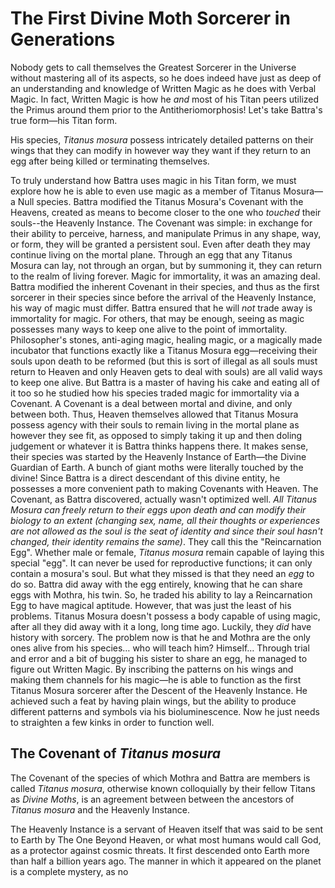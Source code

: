 # The First Divine Moth Sorcerer in Generations

Nobody gets to call themselves the Greatest Sorcerer in the Universe without mastering all of its aspects, so he does indeed have just as deep of an understanding and knowledge of Written Magic as he does with Verbal Magic. In fact, Written Magic is how he *and* most of his Titan peers utilized the Primus around them prior to the Antitheriomorphosis! Let's take Battra's true form—his Titan form. 

His species, *Titanus mosura* possess intricately detailed patterns on their wings that they can modify in however way they want if they return to an egg after being killed or terminating themselves. 

To truly understand how Battra uses magic in his Titan form, we must explore how he is able to even use magic as a member of Titanus Mosura—a Null species. Battra modified the Titanus Mosura's Covenant with the Heavens, created as means to become closer to the one who *touched* their souls--the Heavenly Instance. The Covenant was simple: in exchange for their ability to perceive, harness, and manipulate Primus in any shape, way, or form, they will be granted a persistent soul. Even after death they may continue living on the mortal plane. Through an egg that any Titanus Mosura can lay, not through an organ, but by summoning it, they can return to the realm of living forever. Magic for immortality, it was an amazing deal. Battra modified the inherent Covenant in their species, and thus as the first sorcerer in their species since before the arrival of the Heavenly Instance, his way of magic must differ. Battra ensured that he will *not* trade away is immortality for magic. For others, that may be enough, seeing as magic possesses many ways to keep one alive to the point of immortality. Philosopher's stones, anti-aging magic, healing magic, or a magically made incubator that functions exactly like a Titanus Mosura egg—receiving their souls upon death to be reformed (but this is sort of illegal as all souls must return to Heaven and only Heaven gets to deal with souls) are all valid ways to keep one alive. But Battra is a master of having his cake and eating all of it too so he studied how his species traded magic for immortality via a Covenant. A Covenant is a deal between mortal and divine, and only between both. Thus, Heaven themselves allowed that Titanus Mosura possess agency with their souls to remain living in the mortal plane as however they see fit, as opposed to simply taking it up and then doling judgement or whatever it is Battra thinks happens there. It makes sense, their species was started by the Heavenly Instance of Earth—the Divine Guardian of Earth. A bunch of giant moths were literally touched by the divine! Since Battra is a direct descendant of this divine entity, he possesses a more convenient path to making Covenants with Heaven. The Covenant, as Battra discovered, actually wasn't optimized well. *All Titanus Mosura can freely return to their eggs upon death and can modify their biology to an extent (changing sex, name, all their thoughts or experiences are not allowed as the soul is the seat of identity and since their soul hasn't changed, their identity remains the same)*. They call this the "Reincarnation Egg". Whether male or female, *Titanus mosura* remain capable of laying this special "egg". It can never be used for reproductive functions; it can only contain a mosura's soul. But what they missed is that they need an *egg* to do so. Battra did away with the egg entirely, knowing that he can share eggs with Mothra, his twin. So, he traded his ability to lay a Reincarnation Egg to have magical aptitude. However, that was just the least of his problems. Titanus Mosura doesn't possess a body capable of using magic, after all they did away with it a long, long time ago. Luckily, they *did* have history with sorcery. The problem now is that he and Mothra are the only ones alive from his species… who will teach him? Himself… Through trial and error and a bit of bugging his sister to share an egg, he managed to figure out Written Magic. By inscribing the patterns on his wings and making them channels for his magic—he is able to function as the first Titanus Mosura sorcerer after the Descent of the Heavenly Instance. He achieved such a feat by having plain wings, but the ability to produce different patterns and symbols via his bioluminescence. Now he just needs to straighten a few kinks in order to function well.

## The Covenant of *Titanus mosura* 

The Covenant of the species of which Mothra and Battra are members is called *Titanus mosura*, otherwise known colloquially by their fellow Titans as *Divine Moths*, is an agreement between between the ancestors of *Titanus mosura* and the Heavenly Instance. 

The Heavenly Instance is a servant of Heaven itself that was said to be sent to Earth by The One Beyond Heaven, or what most humans would call God, as a protector against cosmic threats. It first descended onto Earth more than half a billion years ago.  The manner in which it appeared on the planet is a complete mystery, as no 